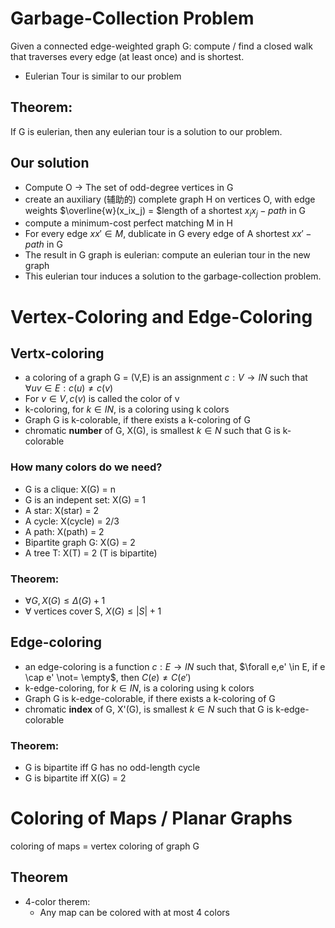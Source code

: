 # Garbage-Collection Problem
Given a connected edge-weighted graph G:
compute / find a closed walk that traverses every edge (at least once) and is shortest.
- Eulerian Tour is similar to our problem

## Theorem:
If G is eulerian, then any eulerian tour is a solution to our problem.

## Our solution
- Compute O -> The set of odd-degree vertices in G
- create an auxiliary (辅助的) complete graph H on vertices O, with edge weights $\overline{w}(x_ix_j) = $length of a shortest $x_ix_j-path$ in G
- compute a minimum-cost perfect matching M in H
- For every edge $xx' \in M$, dublicate in G every edge of A shortest $xx'-path$ in G
- The result in G graph is eulerian: compute an eulerian tour in the new graph
- This eulerian tour induces a solution to the garbage-collection problem.

# Vertex-Coloring and Edge-Coloring
## Vertx-coloring
+ a coloring of a graph G = (V,E) is an assignment $c: V \rightarrow IN$ such that $\forall uv \in E: c(u) \not = c(v)$
+ For $v \in V, c(v)$ is called the color of v
+ k-coloring, for $k \in IN$, is a coloring using k colors
+ Graph G is k-colorable, if there exists a k-coloring of G
+ chromatic **number** of G, X(G), is smallest $k \in N$ such that G is k-colorable

### How many colors do we need?
+ G is a clique: X(G) = n
+ G is an indepent set: X(G) = 1
+ A star: X(star) = 2
+ A cycle: X(cycle) = 2/3
+ A path: X(path) = 2
+ Bipartite graph G: X(G) = 2
+ A tree T: X(T) = 2 (T is bipartite)

### Theorem:
+ $\forall G, X(G) \leq \Delta(G) + 1$
+ $\forall$ vertices cover S, $X(G) \leq |S| +1$

## Edge-coloring
+ an edge-coloring is a function $c: E \rightarrow IN$ such that, $\forall e,e' \in E, if e \cap e' \not= \empty$, then $C(e) \not ={C(e')}$
+ k-edge-coloring, for $k \in IN$, is a coloring using k colors
+ Graph G is k-edge-colorable, if there exists a k-coloring of G
+ chromatic **index** of G, X'(G), is smallest $k \in N$ such that G is k-edge-colorable

### Theorem:
+ G is bipartite iff G has no odd-length cycle
+ G is bipartite iff X(G) = 2

# Coloring of Maps / Planar Graphs
coloring of maps = vertex coloring of graph G

## Theorem
+ 4-color therem:
  + Any map can be colored with at most 4 colors

